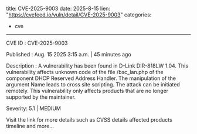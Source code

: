  
title: CVE-2025-9003
date: 2025-8-15
lien: "https://cvefeed.io/vuln/detail/CVE-2025-9003"
categories:
  - cve
---

CVE ID : CVE-2025-9003

Published :  Aug. 15
2025
3:15 a.m. | 45 minutes ago

Description : A vulnerability has been found in D-Link DIR-818LW 1.04. This vulnerability affects unknown code of the file /bsc_lan.php of the component DHCP Reserved Address Handler. The manipulation of the argument Name leads to cross site scripting. The attack can be initiated remotely. This vulnerability only affects products that are no longer supported by the maintainer.

Severity: 5.1 | MEDIUM

Visit the link for more details
such as CVSS details
affected products
timeline
and more...

